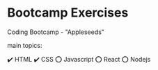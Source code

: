 # Bootcamp Exercises

Coding Bootcamp - "Appleseeds"

main topics:

✔️ HTML
✔️ CSS
⭕ Javascript
⭕ React
⭕ Nodejs
